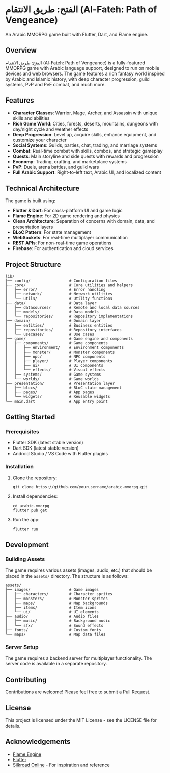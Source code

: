 # الفتح: طريق الانتقام (Al-Fateh: Path of Vengeance)

An Arabic MMORPG game built with Flutter, Dart, and Flame engine.

## Overview

الفتح: طريق الانتقام (Al-Fateh: Path of Vengeance) is a fully-featured MMORPG game with Arabic language support, designed to run on mobile devices and web browsers. The game features a rich fantasy world inspired by Arabic and Islamic history, with deep character progression, guild systems, PvP and PvE combat, and much more.

## Features

- **Character Classes**: Warrior, Mage, Archer, and Assassin with unique skills and abilities
- **Rich Game World**: Cities, forests, deserts, mountains, dungeons with day/night cycle and weather effects
- **Deep Progression**: Level up, acquire skills, enhance equipment, and customize your character
- **Social Systems**: Guilds, parties, chat, trading, and marriage systems
- **Combat**: Real-time combat with skills, combos, and strategic gameplay
- **Quests**: Main storyline and side quests with rewards and progression
- **Economy**: Trading, crafting, and marketplace systems
- **PvP**: Duels, arena battles, and guild wars
- **Full Arabic Support**: Right-to-left text, Arabic UI, and localized content

## Technical Architecture

The game is built using:

- **Flutter & Dart**: For cross-platform UI and game logic
- **Flame Engine**: For 2D game rendering and physics
- **Clean Architecture**: Separation of concerns with domain, data, and presentation layers
- **BLoC Pattern**: For state management
- **WebSockets**: For real-time multiplayer communication
- **REST APIs**: For non-real-time game operations
- **Firebase**: For authentication and cloud services

## Project Structure

```
lib/
├── config/                 # Configuration files
├── core/                   # Core utilities and helpers
│   ├── error/              # Error handling
│   ├── network/            # Network utilities
│   └── utils/              # Utility functions
├── data/                   # Data layer
│   ├── datasources/        # Remote and local data sources
│   ├── models/             # Data models
│   └── repositories/       # Repository implementations
├── domain/                 # Domain layer
│   ├── entities/           # Business entities
│   ├── repositories/       # Repository interfaces
│   └── usecases/           # Use cases
├── game/                   # Game engine and components
│   ├── components/         # Game components
│   │   ├── environment/    # Environment components
│   │   ├── monster/        # Monster components
│   │   ├── npc/            # NPC components
│   │   ├── player/         # Player components
│   │   ├── ui/             # UI components
│   │   └── effects/        # Visual effects
│   ├── systems/            # Game systems
│   └── worlds/             # Game worlds
├── presentation/           # Presentation layer
│   ├── blocs/              # BLoC state management
│   ├── pages/              # App pages
│   └── widgets/            # Reusable widgets
└── main.dart               # App entry point
```

## Getting Started

### Prerequisites

- Flutter SDK (latest stable version)
- Dart SDK (latest stable version)
- Android Studio / VS Code with Flutter plugins

### Installation

1. Clone the repository:
   ```
   git clone https://github.com/yourusername/arabic-mmorpg.git
   ```

2. Install dependencies:
   ```
   cd arabic-mmorpg
   flutter pub get
   ```

3. Run the app:
   ```
   flutter run
   ```

## Development

### Building Assets

The game requires various assets (images, audio, etc.) that should be placed in the `assets/` directory. The structure is as follows:

```
assets/
├── images/                 # Game images
│   ├── characters/         # Character sprites
│   ├── monsters/           # Monster sprites
│   ├── maps/               # Map backgrounds
│   ├── items/              # Item icons
│   └── ui/                 # UI elements
├── audio/                  # Audio files
│   ├── music/              # Background music
│   └── sfx/                # Sound effects
├── fonts/                  # Custom fonts
└── maps/                   # Map data files
```

### Server Setup

The game requires a backend server for multiplayer functionality. The server code is available in a separate repository.

## Contributing

Contributions are welcome! Please feel free to submit a Pull Request.

## License

This project is licensed under the MIT License - see the LICENSE file for details.

## Acknowledgements

- [Flame Engine](https://flame-engine.org/)
- [Flutter](https://flutter.dev/)
- [Silkroad Online](https://github.com/kiko19768/Silkroad-online) - For inspiration and reference